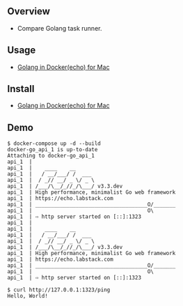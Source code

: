 
## Overview
- Compare Golang task runner.

## Usage
- [Golang in Docker(echo) for Mac](https://qiita.com/i35_267/items/b839d3e08619471b37b3)


## Install
- [Golang in Docker(echo) for Mac](https://qiita.com/i35_267/items/b839d3e08619471b37b3)


## Demo
```
$ docker-compose up -d --build
docker-go_api_1 is up-to-date
Attaching to docker-go_api_1
api_1  |
api_1  |    ____    __
api_1  |   / __/___/ /  ___
api_1  |  / _// __/ _ \/ _ \
api_1  | /___/\__/_//_/\___/ v3.3.dev
api_1  | High performance, minimalist Go web framework
api_1  | https://echo.labstack.com
api_1  | ____________________________________O/_______
api_1  |                                     O\
api_1  | ⇨ http server started on [::]:1323
api_1  |
api_1  |    ____    __
api_1  |   / __/___/ /  ___
api_1  |  / _// __/ _ \/ _ \
api_1  | /___/\__/_//_/\___/ v3.3.dev
api_1  | High performance, minimalist Go web framework
api_1  | https://echo.labstack.com
api_1  | ____________________________________O/_______
api_1  |                                     O\
api_1  | ⇨ http server started on [::]:1323
```

```
$ curl http://127.0.0.1:1323/ping
Hello, World!
```
